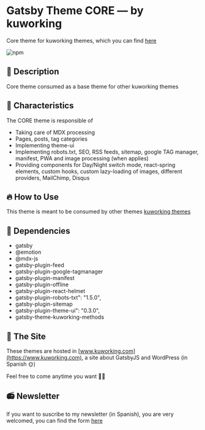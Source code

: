 # Gatsby Theme CORE — by kuworking

Core theme for kuworking themes, which you can find [here](https://www.kuworking.com/themes)

![npm](https://img.shields.io/npm/v/gatsby-theme-kuworking-core?style=flat-square)

## 📝 Description

Core theme consumed as a base theme for other kuworking themes

## 🚀 Characteristics

The CORE theme is responsible of

- Taking care of MDX processing
- Pages, posts, tag categories
- Implementing theme-ui
- Implementing robots.txt, SEO, RSS feeds, sitemap, google TAG manager, manifest, PWA and image processing (when applies)
- Providing components for Day/Night switch mode, react-spring elements, custom hooks, custom lazy-loading of images, different providers, MailChimp, Disqus

## 🔥 How to Use

This theme is meant to be consumed by other themes [kuworking themes](https://www.kuworking.com/themes)

## 🧡 Dependencies

- gatsby
- @emotion
- @mdx-js
- gatsby-plugin-feed
- gatsby-plugin-google-tagmanager
- gatsby-plugin-manifest
- gatsby-plugin-offline
- gatsby-plugin-react-helmet
- gatsby-plugin-robots-txt": "1.5.0",
- gatsby-plugin-sitemap
- gatsby-plugin-theme-ui": "0.3.0",
- gatsby-theme-kuworking-methods

## 🖖 The Site

These themes are hosted in [www.kuworking.com](https://www.kuworking.com), a site about GatsbyJS and WordPress (in Spanish 🌞)

Feel free to come anytime you want 🙋‍♂️

## 📻 Newsletter

If you want to suscribe to my newsletter (in Spanish), you are very welcomed, you can find the form [here](https://www.kuworking.com/list)
